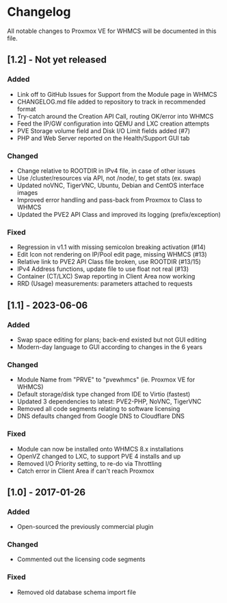 # Changelog
All notable changes to Proxmox VE for WHMCS will be documented in this file.

## [1.2] - Not yet released

### Added
- Link off to GitHub Issues for Support from the Module page in WHMCS
- CHANGELOG.md file added to repository to track in recommended format
- Try-catch around the Creation API Call, routing OK/error into WHMCS
- Feed the IP/GW configuration into QEMU and LXC creation attempts
- PVE Storage volume field and Disk I/O Limit fields added (#7)
- PHP and Web Server reported on the Health/Support GUI tab

### Changed
- Change relative to ROOTDIR in IPv4 file, in case of other issues
- Use /cluster/resources via API, not /node/, to get stats (ex. swap)
- Updated noVNC, TigerVNC, Ubuntu, Debian and CentOS interface images
- Improved error handling and pass-back from Proxmox to Class to WHMCS
- Updated the PVE2 API Class and improved its logging (prefix/exception)

### Fixed
- Regression in v1.1 with missing semicolon breaking activation (#14)
- Edit Icon not rendering on IP/Pool edit page, missing WHMCS (#13)
- Relative link to PVE2 API Class file broken, use ROOTDIR (#13/15)
- IPv4 Address functions, update file to use float not real (#13)
- Container (CT/LXC) Swap reporting in Client Area now working
- RRD (Usage) measurements: parameters attached to requests

## [1.1] - 2023-06-06
 
### Added
- Swap space editing for plans; back-end existed but not GUI editing
- Modern-day language to GUI according to changes in the 6 years
 
### Changed
- Module Name from "PRVE" to "pvewhmcs" (ie. Proxmox VE for WHMCS)
- Default storage/disk type changed from IDE to Virtio (fastest)
- Updated 3 dependencies to latest: PVE2-PHP, NoVNC, TigerVNC
- Removed all code segments relating to software licensing
- DNS defaults changed from Google DNS to Cloudflare DNS
 
### Fixed
- Module can now be installed onto WHMCS 8.x installations
- OpenVZ changed to LXC, to support PVE 4 installs and up
- Removed I/O Priority setting, to re-do via Throttling
- Catch error in Client Area if can't reach Proxmox

## [1.0] - 2017-01-26

### Added
- Open-sourced the previously commercial plugin

### Changed
- Commented out the licensing code segments

### Fixed
- Removed old database schema import file